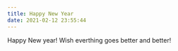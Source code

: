```yaml
---
title: Happy New Year
date: 2021-02-12 23:55:44
---
```

Happy New year! Wish everthing goes better and better!